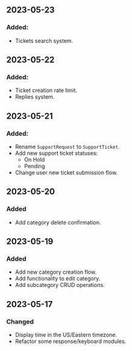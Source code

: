 ## 2023-05-23

### Added:

- Tickets search system.

## 2023-05-22

### Added:

- Ticket creation rate limit.
- Replies system.

## 2023-05-21

### Added:

- Rename `SupportRequest` to `SupportTicket`.
- Add new support ticket statuses:
    - On Hold
    - Pending
- Change user new ticket submission flow.

## 2023-05-20

### Added

- Add category delete confirmation.

## 2023-05-19

### Added

- Add new category creation flow.
- Add functionality to edit category.
- Add subcategory CRUD operations.

## 2023-05-17

### Changed

- Display time in the US/Eastern timezone.
- Refactor some response/keyboard modules.

